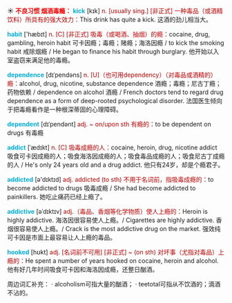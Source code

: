 ☀ <font color="red">**不良习惯 烟酒毒瘾：**</font>
<font color="sky blue">**kick**</font> [kɪk] 
<font color="#c00000">n. [usually sing.] [非正式] 一种毒品（或酒精饮料）所具有的强大效力：</font>This drink has quite a kick. 这酒的劲儿相当大。

<font color="sky blue">**habit**</font> ['hæbɪt] 
<font color="#c00000">n. [C] [非正式] 吸毒（或喝酒、抽烟）的瘾：</font>cocaine, drug, gambling, heroin habit 可卡因瘾；毒瘾；赌瘾；海洛因瘾 / to kick the smoking habit 戒除烟瘾 / He began to finance his habit through burglary. 他开始以入室盗窃来满足他的毒瘾。 
            
<font color="sky blue">**dependence**</font> [dɪˈpendəns]
<font color="#c00000">n. [U]（也可用dependency）（对毒品或酒精的）瘾：</font>alcohol, drug, nicotine, substance dependence 酒瘾；毒瘾；尼古丁瘾；药物依赖 / dependence on alcohol 酒瘾 / French doctors tend to regard drug dependence as a form of deep-rooted psychological disorder. 法国医生倾向于把毒瘾看作是一种根深蒂固的心理障碍。          
           
<font color="sky blue">**dependent**</font> [dɪˈpendənt]
<font color="#c00000">adj. ~ on/upon sth 有瘾的：</font>to be dependent on drugs 有毒瘾

<font color="sky blue">**addict**</font> [ˈædɪkt]
<font color="#c00000">n. [C] 吸毒成瘾的人：</font>cocaine, heroin, drug, nicotine addict 吸食可卡因成瘾的人；吸食海洛因成瘾的人；吸食毒品成瘾的人；吸食尼古丁成瘾的人 / He's only 24 years old and a drug addict. 他只有24岁，却是个瘾君子。

<font color="sky blue">**addicted**</font> [ə'dɪktɪd] 
<font color="#c00000">adj. addicted (to sth) 不用于名词前，指吸毒成瘾的：</font>to become addicted to drugs 吸毒成瘾 / She had become addicted to painkillers. 她吃止痛药已经上瘾了。
           
<font color="sky blue">**addictive**</font> [əˈdɪktɪv]
<font color="#c00000">adj.（毒品、香烟等化学物质）使人上瘾的：</font>Heroin is highly addictive. 海洛因很容易使人上瘾。/ Cigarettes are highly addictive. 香烟很容易使人上瘾。/ Crack is the most addictive drug on the market. 强效纯可卡因是市面上最容易让人上瘾的毒品。
           
<font color="sky blue">**hooked**</font> [hʊkt]
<font color="#c00000">adj. [名词前不可用] [非正式] ~ (on sth) 对坏事（尤指对毒品）上瘾的：</font>He spent a number of years hooked on cocaine, heroin and alcohol. 他有好几年时间吸食可卡因和海洛因成瘾，还整日酗酒。

周边词汇补充：
· alcoholism可指大量的酗酒；
· teetotal可指从不饮酒的；滴酒不沾的。
